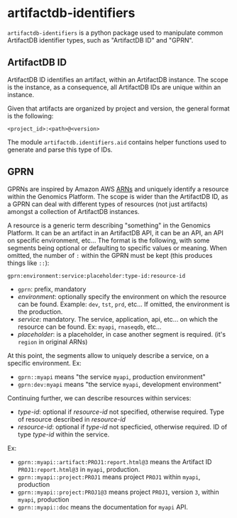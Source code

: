 # artifactdb-identifiers

`artifactdb-identifiers` is a python package used to manipulate common ArtifactDB identifier types, such as 
"ArtifactDB ID" and "GPRN".


## ArtifactDB ID

ArtifactDB ID identifies an artifact, within an ArtifactDB instance. The scope
is the instance, as a consequence, all ArtifactDB IDs are unique within an instance.

Given that artifacts are organized by project and version, the general format
is the following:

```
<project_id>:<path>@<version>
```

The module `artifactdb.identifiers.aid` contains helper functions used to generate and parse this type of IDs.


## GPRN

GPRNs are inspired by Amazon AWS [ARNs](https://docs.aws.amazon.com/general/latest/gr/aws-arns-and-namespaces.html) and uniquely
identify a resource within the Genomics Platform. The scope is wider than the ArtifactDB ID, as a GPRN can deal with 
different types of resources (not just artifacts) amongst a collection of ArtifactDB instances.

A resource is a generic term describing "something" in the Genomics Platform. It can be an artifact in an ArtifactDB API, it can
be an API, an API on specific environment, etc... The format is the following, with some segments being optional or defaulting
to specific values or meaning. When omitted, the number of `:` within the GPRN must be kept (this produces things like `::`):

```
gprn:environment:service:placeholder:type-id:resource-id
```

- `gprn`: prefix, mandatory
- *environment*: optionally specify the environment on which the resource can be found. Example: `dev`, `tst`, `prd`, etc...
  If omitted, the environment is the production.
- *service*: mandatory. The service, application, api, etc... on which the resource can be found. Ex: `myapi`, `rnaseqdb`, etc...
- *placeholder*: is a placeholder, in case another segment is required. (it's `region` in original ARNs)

At this point, the segments allow to uniquely describe a service, on a specific environment. Ex:

- `gprn::myapi` means "the service `myapi`, production environment"
- `gprn:dev:myapi` means "the service `myapi`, development environment"

Continuing further, we can describe resources within services:

- *type-id*: optional if *resource-id* not specified, otherwise required. Type of resource described in *resource-id*
- *resource-id*: optional if *type-id* not specficied, otherwise required. ID of type *type-id* within the service.

Ex:

- `gprn::myapi::artifact:PROJ1:report.html@3` means the Artifact ID `PROJ1:report.html@3` in `myapi`, production.
- `gprn::myapi::project:PROJ1` means project `PROJ1` within `myapi`, production
- `gprn::myapi::project:PROJ1@3` means project `PROJ1`, version `3`, within `myapi`, production
- `gprn::myapi::doc` means the documentation for `myapi` API.

